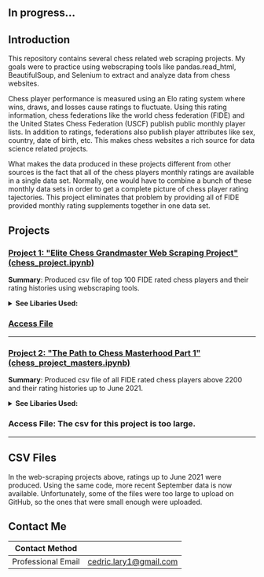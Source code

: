 ## In progress...


##  Introduction 
This repository contains several chess related web scraping projects. My goals were to practice using webscraping tools like pandas.read_html, BeautifulSoup, and Selenium to extract and analyze data from chess websites.

Chess player performance is measured using an Elo rating system where wins, draws, and losses cause ratings to fluctuate. Using this rating information, chess federations like the world chess federation (FIDE) and the United States Chess Federation (USCF) publish public monthly player lists. In addition to ratings, federations also publish player attributes like sex, country, date of birth, etc. This makes chess websites a rich source for data science related projects. 

What makes the data produced in these projects different from other sources is the fact that all of the chess players monthly ratings are available in a single data set. Normally, one would have to combine a bunch of these monthly data sets in order to get a complete picture of chess player rating tajectories. This project eliminates that problem by providing all of FIDE provided monthly rating supplements together in one data set. 

## Projects
 
### [Project 1: "Elite Chess Grandmaster Web Scraping Project" (chess_project.ipynb)](https://github.com/larylc/Chess-Webscraping-Projects/blob/main/chess_project.ipynb)
**Summary**: Produced csv file of top 100 FIDE rated chess players and their rating histories using webscraping tools. 

<details> 
<summary><b>See Libaries Used:</b></summary>
  
* pandas
* Selenium
* requests
* Beautiful Soup
* pprint

</details>

### [Access File](https://github.com/larylc/Chess-Webscraping-Projects/blob/main/top_grandmasters.csv)
---

### [Project 2: "The Path to Chess Masterhood Part 1" (chess_project_masters.ipynb)](https://github.com/larylc/Chess-Webscraping-Projects/blob/main/chess_project_masters.ipynb)

**Summary**: Produced csv file of all FIDE rated chess players above 2200 and their rating histories up to June 2021.

<details>
<summary><b>See Libaries Used:</b></summary>
 
* pandas
* requests
* Beautiful Soup
* pprint

</details>

### Access File: The csv for this project is too large.
---

## CSV Files

In the web-scraping projects above, ratings up to June 2021 were produced. Using the same code, more recent September data is now available. Unfortunately, some of the files were too large to upload on GitHub, so the ones that were small enough were uploaded. 







## Contact Me

|**Contact Method**  |                          |
| -------------------| -------------------------|
| Professional Email | cedric.lary1@gmail.com   |




